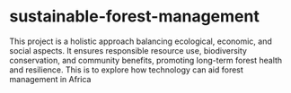 # sustainable-forest-management
This project is a holistic approach balancing ecological, economic, and social aspects. It ensures responsible resource use, biodiversity conservation, and community benefits, promoting long-term forest health and resilience.
This is to explore how technology can aid forest management in Africa